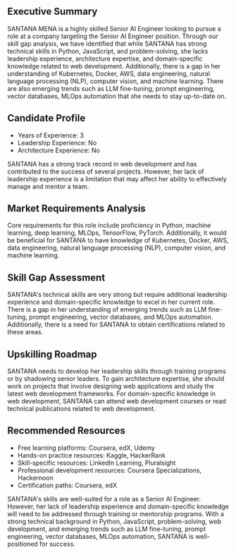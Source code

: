 ## Executive Summary

SANTANA MENA is a highly skilled Senior AI Engineer looking to pursue a role at a company targeting the Senior AI Engineer position. Through our skill gap analysis, we have identified that while SANTANA has strong technical skills in Python, JavaScript, and problem-solving, she lacks leadership experience, architecture expertise, and domain-specific knowledge related to web development.
Additionally, there is a gap in her understanding of Kubernetes, Docker, AWS, data engineering, natural language processing (NLP), computer vision, and machine learning. There are also emerging trends such as LLM fine-tuning, prompt engineering, vector databases, MLOps automation that she needs to stay up-to-date on.

## Candidate Profile

- Years of Experience: 3
- Leadership Experience: No
- Architecture Experience: No

SANTANA has a strong track record in web development and has contributed to the success of several projects. However, her lack of leadership experience is a limitation that may affect her ability to effectively manage and mentor a team.

## Market Requirements Analysis

Core requirements for this role include proficiency in Python, machine learning, deep learning, MLOps, TensorFlow, PyTorch. Additionally, it would be beneficial for SANTANA to have knowledge of Kubernetes, Docker, AWS, data engineering, natural language processing (NLP), computer vision, and machine learning.

## Skill Gap Assessment

SANTANA's technical skills are very strong but require additional leadership experience and domain-specific knowledge to excel in her current role. There is a gap in her understanding of emerging trends such as LLM fine-tuning, prompt engineering, vector databases, and MLOps automation.
Additionally, there is a need for SANTANA to obtain certifications related to these areas.

## Upskilling Roadmap

SANTANA needs to develop her leadership skills through training programs or by shadowing senior leaders. To gain architecture expertise, she should work on projects that involve designing web applications and study the latest web development frameworks.
For domain-specific knowledge in web development, SANTANA can attend web development courses or read technical publications related to web development.

## Recommended Resources

- Free learning platforms: Coursera, edX, Udemy
- Hands-on practice resources: Kaggle, HackerRank
- Skill-specific resources: LinkedIn Learning, Pluralsight
- Professional development resources: Coursera Specializations, Hackernoon
- Certification paths: Coursera, edX

SANTANA's skills are well-suited for a role as a Senior AI Engineer. However, her lack of leadership experience and domain-specific knowledge will need to be addressed through training or mentorship programs.
With a strong technical background in Python, JavaScript, problem-solving, web development, and emerging trends such as LLM fine-tuning, prompt engineering, vector databases, MLOps automation, SANTANA is well-positioned for success.